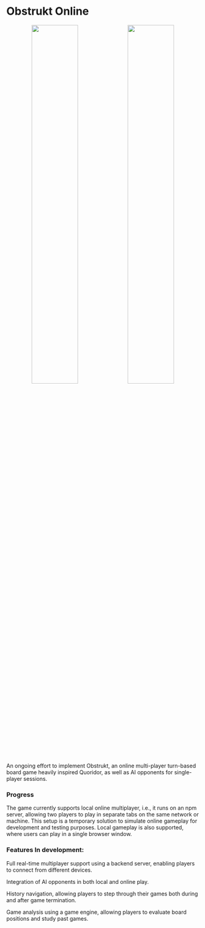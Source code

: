# Obstrukt Online

<p align="center">
    <img src="https://github.com/user-attachments/assets/a32a2c12-acc1-47f8-8987-bf7f6f8cbb86" width="49%"  />
    <img src="https://github.com/user-attachments/assets/d60087a6-b491-42b6-beea-7c720eb49bdb" width="49%" />
</p>

An ongoing effort to implement Obstrukt, an online multi-player turn-based board game heavily inspired Quoridor, as well as AI opponents for single-player sessions.

### Progress

The game currently supports local online multiplayer, i.e., it runs on an npm server, allowing two players to play in separate tabs on the same network or machine. This setup is a temporary solution to simulate online gameplay for development and testing purposes. Local gameplay is also supported, where users can play in a single browser window.


### Features In development: 
Full real-time multiplayer support using a backend server, enabling players to connect from different devices.

Integration of AI opponents in both local and online play.

History navigation, allowing players to step through their games both during and after game termination.

Game analysis using a game engine, allowing players to evaluate board positions and study past games. 
